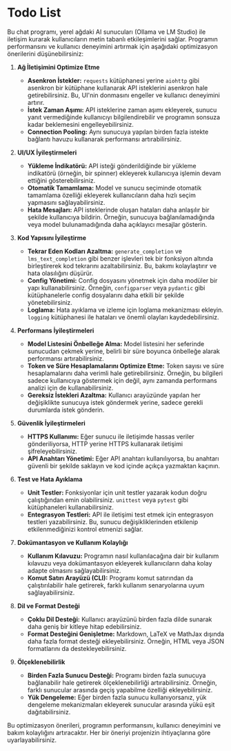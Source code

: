 # Todo List

Bu chat programı, yerel ağdaki AI sunucuları (Ollama ve LM Studio) ile iletişim kurarak kullanıcıların metin tabanlı etkileşimlerini sağlar. Programın performansını ve kullanıcı deneyimini artırmak için aşağıdaki optimizasyon önerilerini düşünebilirsiniz:

1. **Ağ İletişimini Optimize Etme**

   - **Asenkron İstekler:** `requests` kütüphanesi yerine `aiohttp` gibi asenkron bir kütüphane kullanarak API isteklerini asenkron hale getirebilirsiniz. Bu, UI'nin donmasını engeller ve kullanıcı deneyimini artırır.
   - **İstek Zaman Aşımı:** API isteklerine zaman aşımı ekleyerek, sunucu yanıt vermediğinde kullanıcıyı bilgilendirebilir ve programın sonsuza kadar beklemesini engelleyebilirsiniz.
   - **Connection Pooling:** Aynı sunucuya yapılan birden fazla istekte bağlantı havuzu kullanarak performansı artırabilirsiniz.

2. **UI/UX İyileştirmeleri**

   - **Yükleme İndikatörü:** API isteği gönderildiğinde bir yükleme indikatörü (örneğin, bir spinner) ekleyerek kullanıcıya işlemin devam ettiğini gösterebilirsiniz.
   - **Otomatik Tamamlama:** Model ve sunucu seçiminde otomatik tamamlama özelliği ekleyerek kullanıcıların daha hızlı seçim yapmasını sağlayabilirsiniz.
   - **Hata Mesajları:** API isteklerinde oluşan hataları daha anlaşılır bir şekilde kullanıcıya bildirin. Örneğin, sunucuya bağlanılamadığında veya model bulunamadığında daha açıklayıcı mesajlar gösterin.

3. **Kod Yapısını İyileştirme**

   - **Tekrar Eden Kodları Azaltma:** `generate_completion` ve `lms_text_completion` gibi benzer işlevleri tek bir fonksiyon altında birleştirerek kod tekrarını azaltabilirsiniz. Bu, bakımı kolaylaştırır ve hata olasılığını düşürür.
   - **Config Yönetimi:** Config dosyasını yönetmek için daha modüler bir yapı kullanabilirsiniz. Örneğin, `configparser` veya `pydantic` gibi kütüphanelerle config dosyalarını daha etkili bir şekilde yönetebilirsiniz.
   - **Loglama:** Hata ayıklama ve izleme için loglama mekanizması ekleyin. `logging` kütüphanesi ile hataları ve önemli olayları kaydedebilirsiniz.

4. **Performans İyileştirmeleri**

   - **Model Listesini Önbelleğe Alma:** Model listesini her seferinde sunucudan çekmek yerine, belirli bir süre boyunca önbelleğe alarak performansı artırabilirsiniz.
   - **Token ve Süre Hesaplamalarını Optimize Etme:** Token sayısı ve süre hesaplamalarını daha verimli hale getirebilirsiniz. Örneğin, bu bilgileri sadece kullanıcıya göstermek için değil, aynı zamanda performans analizi için de kullanabilirsiniz.
   - **Gereksiz İstekleri Azaltma:** Kullanıcı arayüzünde yapılan her değişiklikte sunucuya istek göndermek yerine, sadece gerekli durumlarda istek gönderin.

5. **Güvenlik İyileştirmeleri**

   - **HTTPS Kullanımı:** Eğer sunucu ile iletişimde hassas veriler gönderiliyorsa, HTTP yerine HTTPS kullanarak iletişimi şifreleyebilirsiniz.
   - **API Anahtarı Yönetimi:** Eğer API anahtarı kullanılıyorsa, bu anahtarı güvenli bir şekilde saklayın ve kod içinde açıkça yazmaktan kaçının.

6. **Test ve Hata Ayıklama**

   - **Unit Testler:** Fonksiyonlar için unit testler yazarak kodun doğru çalıştığından emin olabilirsiniz. `unittest` veya `pytest` gibi kütüphaneleri kullanabilirsiniz.
   - **Entegrasyon Testleri:** API ile iletişimi test etmek için entegrasyon testleri yazabilirsiniz. Bu, sunucu değişikliklerinden etkilenip etkilenmediğinizi kontrol etmenizi sağlar.

7. **Dokümantasyon ve Kullanım Kolaylığı**

   - **Kullanım Kılavuzu:** Programın nasıl kullanılacağına dair bir kullanım kılavuzu veya dokümantasyon ekleyerek kullanıcıların daha kolay adapte olmasını sağlayabilirsiniz.
   - **Komut Satırı Arayüzü (CLI):** Programı komut satırından da çalıştırılabilir hale getirerek, farklı kullanım senaryolarına uyum sağlayabilirsiniz.

8. **Dil ve Format Desteği**

   - **Çoklu Dil Desteği:** Kullanıcı arayüzünü birden fazla dilde sunarak daha geniş bir kitleye hitap edebilirsiniz.
   - **Format Desteğini Genişletme:** Markdown, LaTeX ve MathJax dışında daha fazla format desteği ekleyebilirsiniz. Örneğin, HTML veya JSON formatlarını da destekleyebilirsiniz.

9. **Ölçeklenebilirlik**

   - **Birden Fazla Sunucu Desteği:** Programı birden fazla sunucuya bağlanabilir hale getirerek ölçeklenebilirliği artırabilirsiniz. Örneğin, farklı sunucular arasında geçiş yapabilme özelliği ekleyebilirsiniz.
   - **Yük Dengeleme:** Eğer birden fazla sunucu kullanıyorsanız, yük dengeleme mekanizmaları ekleyerek sunucular arasında yükü eşit dağıtabilirsiniz.

Bu optimizasyon önerileri, programın performansını, kullanıcı deneyimini ve bakım kolaylığını artıracaktır. Her bir öneriyi projenizin ihtiyaçlarına göre uyarlayabilirsiniz.
